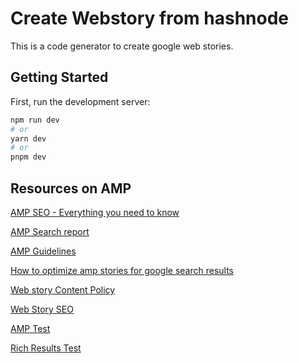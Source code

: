 # Create Webstory from hashnode 

This is a code generator to create google web stories. 




## Getting Started

First, run the development server:

```bash
npm run dev
# or
yarn dev
# or
pnpm dev
```

## Resources on AMP

[AMP SEO - Everything you need to know](https://www.searchenginejournal.com/amp-seo-everything-you-need-to-know/375931/)

[AMP Search report](https://support.google.com/webmasters/answer/7450883?visit_id=638124340102566873-1453760594&rd=1#prioritize_fix_issues)

[AMP Guidelines](https://developers.google.com/search/docs/crawling-indexing/amp)

[How to optimize amp stories for google search results](https://www.searchenginejournal.com/how-to-optimize-amp-stories-for-google-search-results/348962/)

[Web story Content Policy](https://developers.google.com/search/docs/appearance/web-stories-content-policy)

[Web Story SEO ](https://blog.amp.dev/2020/02/12/seo-for-amp-stories/)

[AMP Test ](https://search.google.com/test/amp)

[Rich Results Test](https://search.google.com/test/rich-results)

